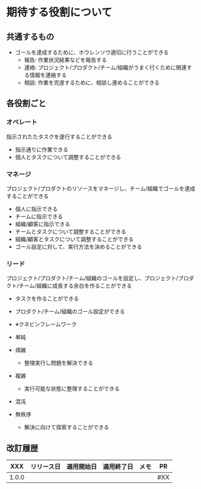 期待する役割について
===


共通するもの
---

- ゴールを達成するために、ホウレンソウ適切に行うことができる
  - 報告: 作業状況結果などを報告する
  - 連絡: プロジェクト/プロダクト/チーム/組織がうまく行くために関連する情報を連絡する
  - 相談: 作業を完遂するために、相談し進めることができる


各役割ごと
---

### オペレート

指示されたたタスクを遂行することができる

- 指示通りに作業できる
- 個人とタスクについて調整することができる

### マネージ

プロジェクト/プロダクトのリソースをマネージし、チーム/組織でゴールを達成することができる

- 個人に指示できる
- チームに指示できる
- 組織/顧客に指示できる
- チームとタスクについて調整することができる
- 組織/顧客とタスクについて調整することができる
- ゴール設定に対して、実行方法を決めることができる

### リード

プロジェクト/プロダクト/チーム/組織のゴールを設定し、プロジェクト/プロダクト/チーム/組織に成長する余白を作ることができる

- タスクを作ることができる
- プロダクト/チーム/組織のゴール設定ができる

- ※クネビンフレームワーク
- 単純
- 煩雑
  - 整理実行し問題を解決できる
- 複雑
  - 実行可能な状態に整理することができる
- 混沌
- 無秩序
  - 解決に向けて探索することができる


改訂履歴
---

| XXX   | リリース日 | 適用開始日 | 適用終了日 | メモ | PR  |
| ----- | ---------- | ---------- | ---------- | ---- | --- |
| 1.0.0 |            |            |            |      | #XX |
